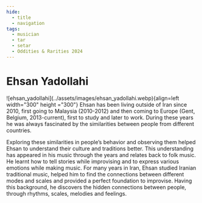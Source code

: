 ```yaml
---
hide:
  - title
  - navigation
tags: 
  - musician
  - tar
  - setar
  - Oddities & Rarities 2024 
---
```


# Ehsan Yadollahi

<div class="grid" markdown>
![ehsan_yadollahi](../assets/images/ehsan_yadollahi.webp){align=left width="300" height ="300"}
Ehsan has been living outside of Iran since 2010, first going to Malaysia (2010-2012) and then coming to Europe (Gent, Belgium, 2013-current), first to study and later to work. During these years he was always fascinated by the similarities between people from different countries.





</div> 

Exploring these similarities in people’s behavior and observing them helped Ehsan to understand their culture and traditions better. This understanding has appeared in his music through the years and relates back to folk music. He learnt how to tell stories while improvising and to express various emotions while making music. For many years in Iran, Ehsan studied Iranian traditional music, helped him to find the connections between different modes and scales and provided a perfect foundation to improvise. Having this background, he discovers the hidden connections between people, through rhythms, scales, melodies and feelings.
